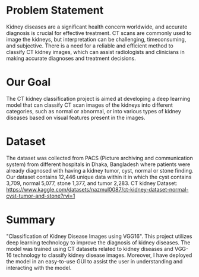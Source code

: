 # Problem Statement
Kidney diseases are a significant health concern
worldwide, and accurate diagnosis is crucial for effective
treatment. CT scans are commonly used to image the
kidneys, but interpretation can be challenging, timeconsuming, and subjective. There is a need for a reliable
and efficient method to classify CT kidney images, which
can assist radiologists and clinicians in making accurate
diagnoses and treatment decisions.
# Our Goal
The CT kidney classification project is aimed at developing a deep
learning model that can classify CT scan images of the kidneys into
different categories, such as normal or abnormal, or into various types
of kidney diseases based on visual features present in the images.
# Dataset
The dataset was collected from PACS (Picture archiving and communication
system) from different hospitals in Dhaka, Bangladesh where patients were
already diagnosed with having a kidney tumor, cyst, normal or stone finding.
Our dataset contains 12,446 unique data within it in which the cyst
contains 3,709, normal 5,077, stone 1,377, and tumor 2,283.
CT kidney Dataset:
https://www.kaggle.com/datasets/nazmul0087/ct-kidney-dataset-normal-cyst-tumor-and-stone?rvi=1
# Summary
"Classification of Kidney Disease Images using VGG16". This project utilizes deep learning technology to improve the diagnosis of kidney
diseases. The model was trained using CT datasets related to kidney diseases and
VGG-16 technology to classify kidney disease images.
Moreover, I have deployed the model in an easy-to-use GUI to assist the user in
understanding and interacting with the model.
